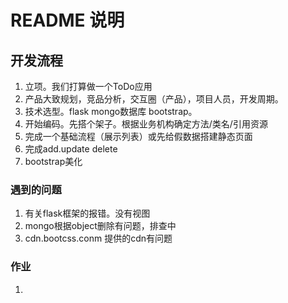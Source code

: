 README 说明
===
## 开发流程
1. 立项。我们打算做一个ToDo应用
2. 产品大致规划，竞品分析，交互圈（产品），项目人员，开发周期。
3. 技术选型。flask mongo数据库 bootstrap。
4. 开始编码。先搭个架子。根据业务机构确定方法/类名/引用资源
5. 完成一个基础流程（展示列表）或先给假数据搭建静态页面
6. 完成add.update  delete
7. bootstrap美化



### 遇到的问题
1. 有关flask框架的报错。没有视图
2. mongo根据object删除有问题，排查中
3. cdn.bootcss.conm 提供的cdn有问题


### 作业
1.